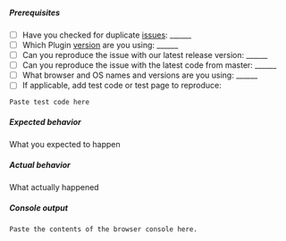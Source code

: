 <!-- If you are raising a bug playing a stream, you must fill out the following or your issue may not be responded to. For features or improvements, you may delete this. -->
##### Prerequisites
- [ ] Have you checked for duplicate [issues](https://github.com/kontorol/pakhshkit-js-providers/issues): ______
- [ ] Which Plugin [version](https://github.com/kontorol/pakhshkit-js-providers/releases) are you using: ______
- [ ] Can you reproduce the issue with our latest release version: ______
- [ ] Can you reproduce the issue with the latest code from master: ______
- [ ] What browser and OS names and versions are you using: ______
- [ ] If applicable, add test code or test page to reproduce: 
```
Paste test code here
```

##### Expected behavior
What you expected to happen

##### Actual behavior
What actually happened

##### Console output
```
Paste the contents of the browser console here.
```
